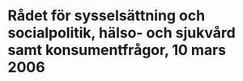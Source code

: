 # Rådet för sysselsättning och socialpolitik, hälso- och sjukvård samt konsumentfrågor, 10 mars 2006


